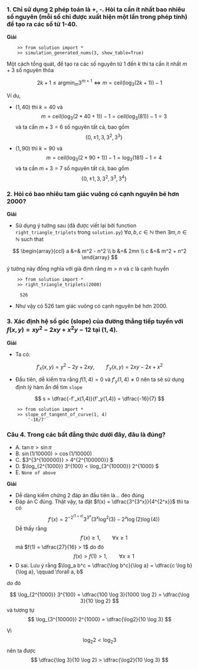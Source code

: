 ### 1. Chỉ sử dụng 2 phép toán là +, -. Hỏi ta cần ít nhất bao nhiêu số nguyên (mỗi số chỉ được xuất hiện một lần trong phép tính) để tạo ra các số từ 1-40.

**Giải**

```
    >> from solution import *
    >> simulation_generated_nums(3, show_table=True)        
```

Một cách tổng quát, để tạo ra các số nguyên từ $1$ đến $k$ thì ta cần ít nhất $m + 3$ số nguyên thỏa

$$ 2k+1 \leq \text{argmin}_{m} 3^{m+1} \Leftrightarrow m = \text{ceil}(\log_3 (2k+1)) - 1$$

Ví dụ, 
- $(1, 40)$ thì $k=40$ và $$ m = \text{ceil}(\log_3 (2*40 + 1)) - 1 = \text{ceil}(\log_3 (81)) - 1 = 3 $$ và ta cần $m+3=6$ số nguyên tất cả, bao gồm $$\lbrace 0, \pm 1, 3, 3^2, 3^3 \rbrace$$ 

- $(1, 90)$ thì $k=90$ và $$m = \text{ceil}(\log_3 (2*90 + 1)) - 1 = \log_3 (181) - 1 = 4$$ và ta cần $m+3=7$ số nguyên tất cả, bao gồm $$\lbrace 0, \pm 1, 3, 3^2, 3^3, 3^4 \rbrace$$ 

### 2. Hỏi có bao nhiêu tam giác vuông có cạnh nguyên bé hơn 2000?

**Giải**

- Sử dụng ý tưởng sau (đã được viết lại bởi function `right_triangle_triplets` trong `solution.py`) $\forall a,b,c \in \mathbb{N} \text{ then } \exists m, n \in \mathbb{N} \text{ such that}$

$$ \begin{array}{ccl} a &=& m^2 - n^2 \\ b &=& 2mn \\ c &=& m^2 + n^2 \end{array}  $$

ý tưởng này đồng nghĩa với giả định rằng $m > n$ và $c$ là cạnh huyền

```
    >> from solution import *
    >> right_triangle_triplets(2000)
    
     526
```
- Như vậy có 526 tam giác vuông có cạnh nguyên bé hơn 2000.

### 3. Xác định hệ số góc (slope) của đường thẳng tiếp tuyến với $f(x,y)=xy^2 - 2xy + x^2y-12$ tại $(1,4)$.

**Giải**
- Ta có:

$$ f'_x (x,y) = y^2-2y + 2xy, \qquad  f'_y (x,y) = 2xy - 2x + x^2 $$

- Đầu tiên, dễ kiểm tra rằng $f(1,4)=0$ và $f'_y(1,4) \neq 0$ nên ta sẽ sử dụng định lý hàm ẩn để tìm `slope`

$$ s = \dfrac{-f'_x(1,4)}{f'_y(1,4)} = \dfrac{-16}{7} $$

```
    >> from solution import *
    >> slope_of_tangent_of_curve(1, 4)
        '-16/7'
```

### Câu 4. Trong các bất đẳng thức dưới đây, đâu là đúng?
- A. $\tan \pi > \sin \pi$
- B. $\sin (1 / 10000) > \cos (1 / 10000)$
- C. $3^{3^{100000}} > 4^{2^{100000}} $
- D. $\log_{2^{1000}} 3^{100} < \log_{3^{10000}} 2^{1000} $
- E. `None of above`

**Giải**

- Dễ dàng kiểm chứng 2 đáp án đầu tiên là... đéo đúng
- Đáp án C đúng. Thật vậy, ta đặt $f(x) = \dfrac{3^{3^x}}{4^{2^x}}$ thì ta có
$$ f'(x) = 2^{-2^(1 + x)} 3^{3^x} (3^x \log^2(3) - 2^x \log(2) \log(4)) $$
Dễ thấy rằng
$$ f'(x) \geq 1, \qquad \forall x \geq 1 $$
mà $f(1) = \dfrac{27}{16} > 1$ do đó
$$ f(x) > f(1) > 1, \qquad \forall x \geq 1 $$
- D sai. Lưu ý rằng $\log_a b^c = \dfrac{\log b^c}{\log a} = \dfrac{c \log b}{\log a}, \qquad \forall a, b$ 

do đó

$$ \log_{2^{1000}} 3^{100} = \dfrac{100 \log 3}{1000 \log 2} = \dfrac{\log 3}{10 \log 2} $$
và tương tự
$$ \log_{3^{10000}} 2^{1000} = \dfrac{\log2}{10 \log 3} $$

Vì 
$$ \log_2 2 < \log_2 3 $$
nên ta được
$$ \dfrac{\log 3}{10 \log 2} > \dfrac{\log2}{10 \log 3} $$ 